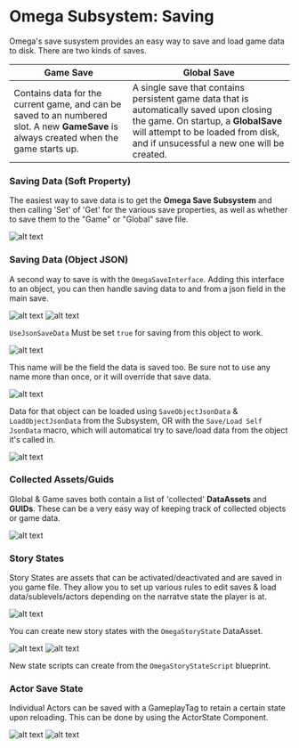 # Omega Subsystem: Saving
Omega's save susystem provides an easy way to save and load game data to disk. There are two kinds of saves.

| Game Save | Global Save |
|-|-|
Contains data for the current game, and can be saved to an numbered slot. A new **GameSave** is always created when the game starts up. | A single save that contains persistent game data that is automatically saved upon closing the game. On startup, a **GlobalSave** will attempt to be loaded from disk, and if unsucessful a new one will be created.


### Saving Data (Soft Property)
The easiest way to save data is to get the **Omega Save Subsystem** and then calling 'Set' of 'Get' for the various save properties, as well as whether to save them to the "Game" or "Global" save file.

![alt text](../../images/tutorial/subsystem_save/tut_SubSave_PropFuncs.png)

### Saving Data (Object JSON)
A second way to save is with the `OmegaSaveInterface`. Adding this interface to an object, you can then handle saving data to and from a json field in the main save. 

![alt text](../../images/functions/interface_save/f_intf_save_JsonDataLoad.png)
![alt text](../../images/functions/interface_save/f_intf_save_JsonDataSave.png)

`UseJsonSaveData` Must be set `true` for saving from this object to work.

![alt text](../../images/functions/interface_save/f_intf_save_AllowJsonSave.png)

This name will be the field the data is saved too. Be sure not to use any name more than once, or it will override that save data.

![alt text](../../images/functions/interface_save/f_intf_save_GetJsonName.png)

Data for that object can be loaded using `SaveObjectJsonData` & `LoadObjectJsonData` from the Subsystem, OR with the `Save/Load Self JsonData` macro, which will automatical try to save/load data from the object it's called in. 

![alt text](../../images/tutorial/subsystem_save/tut_SubSave_JsonObject.png)

### Collected Assets/Guids
Global & Game saves both contain a list of 'collected' **DataAssets** and **GUIDs**. These can be a very easy way of keeping track of collected objects or game data.

![alt text](../../images/tutorial/subsystem_save/tut_SubSave_AssetGuid.png)

### Story States
Story States are assets that can be activated/deactivated and are saved in you game file. They allow you to set up various rules to edit saves & load data/sublevels/actors depending on the narratve state the player is at.

![alt text](../../images/tutorial/subsystem_save/tut_SubSave_StoryState.png)

You can create new story states with the `OmegaStoryState` DataAsset.

![alt text](../../images/tutorial/subsystem_save/tut_SubSave_StoryState_new.png)
![alt text](../../images/tutorial/subsystem_save/tut_SubSave_StoryState_asset.png)

New state scripts can create from the `OmegaStoryStateScript` blueprint.

### Actor Save State
Individual Actors can be saved with a GameplayTag to retain a certain state upon reloading. This can be done by using the ActorState Component.

![alt text](../../images/tutorial/subsystem_save/tut_SubSave_ActorState_add.png)
![alt text](../../images/tutorial/subsystem_save/tut_SubSave_ActorState.png)